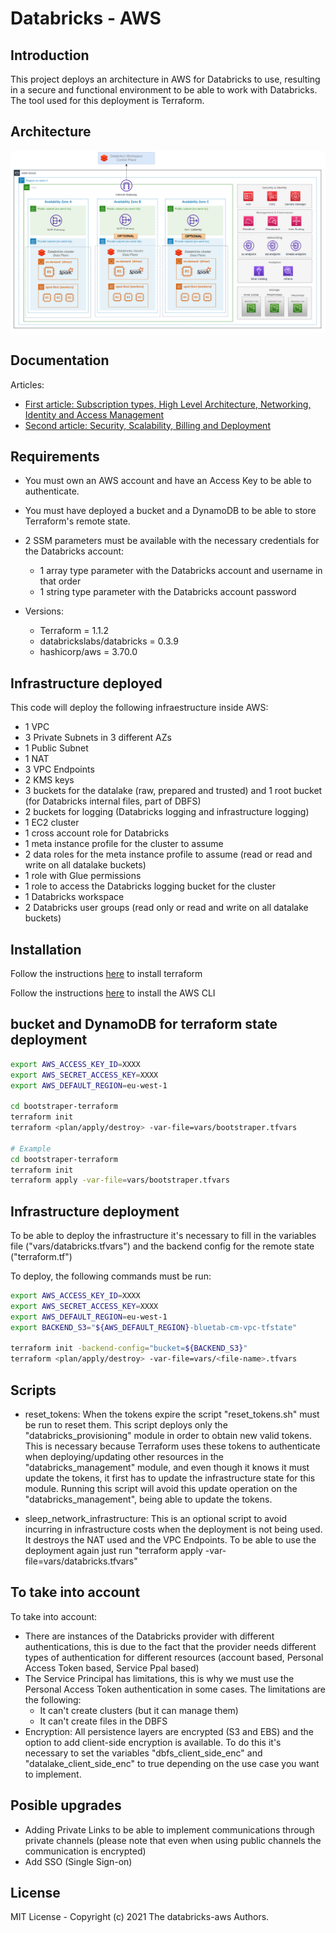 # Databricks - AWS


## Introduction

This project deploys an architecture in AWS for Databricks to use, resulting in a secure and functional environment to be able to work with Databricks. The tool used for this deployment is Terraform.

## Architecture

![Alt text](images/architecture-overview.png?raw=true "Title")

## Documentation

Articles:
 - [First article: Subscription types, High Level Architecture, Networking, Identity and Access Management](https://bluetab.net/en/databricks-sobre-aws-una-perspectiva-de-arquitectura-parte-1/)
 - [Second article: Security, Scalability, Billing and Deployment](https://www.bluetab.net/en/databricks-on-aws-an-architectural-perspective-part-2/)

## Requirements

- You must own an AWS account and have an Access Key to be able to authenticate.

- You must have deployed a bucket and a DynamoDB to be able to store Terraform's remote state.

- 2 SSM parameters must be available with the necessary credentials for the Databricks account:
    - 1 array type parameter with the Databricks account and username in that order
    - 1 string type parameter with the Databricks account password

- Versions:
    - Terraform = 1.1.2
    - databrickslabs/databricks = 0.3.9
    - hashicorp/aws = 3.70.0

## Infrastructure deployed

This code will deploy the following infraestructure inside AWS:
- 1 VPC
- 3 Private Subnets in 3 different AZs
- 1 Public Subnet
- 1 NAT 
- 3 VPC Endpoints
- 2 KMS keys
- 3 buckets for the datalake (raw, prepared and trusted) and 1 root bucket (for Databricks internal files, part of DBFS)
- 2 buckets for logging (Databricks logging and infrastructure logging)
- 1 EC2 cluster
- 1 cross account role for Databricks
- 1 meta instance profile for the cluster to assume
- 2 data roles for the meta instance profile to assume (read or read and write on all datalake buckets)
- 1 role with Glue permissions
- 1 role to access the Databricks logging bucket for the cluster
- 1 Databricks workspace
- 2 Databricks user groups (read only or read and write on all datalake buckets)

## Installation

Follow the instructions [here](https://learn.hashicorp.com/tutorials/terraform/install-cli?in=terraform/aws-get-started#:~:text=popular%20package%20managers.-,%C2%BB,Install%20Terraform,-Manual%20installation) to install terraform

Follow the instructions [here](https://docs.aws.amazon.com/cli/latest/userguide/getting-started-install.html) to install the AWS CLI

## bucket and DynamoDB for terraform state deployment

```bash
export AWS_ACCESS_KEY_ID=XXXX
export AWS_SECRET_ACCESS_KEY=XXXX
export AWS_DEFAULT_REGION=eu-west-1

cd bootstraper-terraform
terraform init
terraform <plan/apply/destroy> -var-file=vars/bootstraper.tfvars

# Example
cd bootstraper-terraform
terraform init
terraform apply -var-file=vars/bootstraper.tfvars
```
## Infrastructure deployment

To be able to deploy the infrastructure it's necessary to fill in the variables file ("vars/databricks.tfvars") and the backend config for the remote state ("terraform.tf")

To deploy, the following commands must be run:

```bash
export AWS_ACCESS_KEY_ID=XXXX
export AWS_SECRET_ACCESS_KEY=XXXX
export AWS_DEFAULT_REGION=eu-west-1
export BACKEND_S3="${AWS_DEFAULT_REGION}-bluetab-cm-vpc-tfstate"

terraform init -backend-config="bucket=${BACKEND_S3}"
terraform <plan/apply/destroy> -var-file=vars/<file-name>.tfvars
```

## Scripts 

- reset_tokens: When the tokens expire the script "reset_tokens.sh" must be run to reset them. This script deploys only the "databricks_provisioning" module in order to obtain new valid tokens. This is necessary because Terraform uses these tokens to authenticate when deploying/updating other resources in the "databricks_management" module, and even though it knows it must update the tokens, it first has to update the infrastructure state for this module. Running this script will avoid this update operation on the "databricks_management", being able to update the tokens.

- sleep_network_infrastructure: This is an optional script to avoid incurring in infrastructure costs when the deployment is not being used. It destroys the NAT used and the VPC Endpoints. To be able to use the deployment again just run "terraform apply -var-file=vars/databricks.tfvars"

## To take into account

To take into account:

- There are instances of the Databricks provider with different authentications, this is due to the fact that the provider needs different types of authentication for different resources (account based, Personal Access Token based, Service Ppal based)
- The Service Principal has limitations, this is why we must use the Personal Access Token authentication in some cases. The limitations are the following:
    - It can't create clusters (but it can manage them)
    - It can't create files in the DBFS
- Encryption: All persistence layers are encrypted (S3 and EBS) and the option to add client-side encryption is available. To do this it's necessary to set the variables "dbfs_client_side_enc" and "datalake_client_side_enc" to true depending on the use case you want to implement.

## Posible upgrades

- Adding Private Links to be able to implement communications through private channels (please note that even when using public channels the communication is encrypted)
- Add SSO (Single Sign-on)

## License

MIT License - Copyright (c) 2021 The databricks-aws Authors.